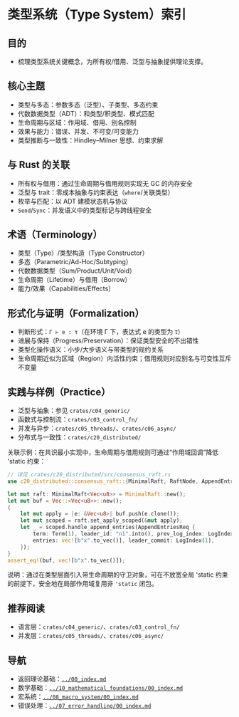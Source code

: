 # 类型系统（Type System）索引

## 目的

- 梳理类型系统关键概念，为所有权/借用、泛型与抽象提供理论支撑。

## 核心主题

- 类型与多态：参数多态（泛型）、子类型、多态约束
- 代数数据类型（ADT）：和类型/积类型、模式匹配
- 生命周期与区域：作用域、借用、别名控制
- 效果与能力：错误、并发、不可变/可变能力
- 类型推断与一致性：Hindley–Milner 思想、约束求解

## 与 Rust 的关联

- 所有权与借用：通过生命周期与借用规则实现无 GC 的内存安全
- 泛型与 trait：零成本抽象与约束表达（`where`/关联类型）
- 枚举与匹配：以 ADT 建模状态机与协议
- `Send`/`Sync`：并发语义中的类型标记与跨线程安全

## 术语（Terminology）

- 类型（Type）/类型构造（Type Constructor）
- 多态（Parametric/Ad-Hoc/Subtyping）
- 代数数据类型（Sum/Product/Unit/Void）
- 生命周期（Lifetime）与借用（Borrow）
- 能力/效果（Capabilities/Effects）

## 形式化与证明（Formalization）

- 判断形式：`Γ ⊢ e : τ`（在环境 Γ 下，表达式 e 的类型为 τ）
- 进展与保持（Progress/Preservation）：保证类型安全的不出错性
- 类型化操作语义：小步/大步语义与带类型的规约关系
- 生命周期近似为区域（Region）内活性约束；借用规则对应别名与可变性互斥不变量

## 实践与样例（Practice）

- 泛型与抽象：参见 `crates/c04_generic/`
- 函数式与控制流：`crates/c03_control_fn/`
- 并发与异步：`crates/c05_threads/`、`crates/c06_async/`
- 分布式与一致性：`crates/c20_distributed/`

关联示例：在共识最小实现中，生命周期与借用规则可通过“作用域回调”降低 'static 约束：

```rust
// 详见 crates/c20_distributed/src/consensus_raft.rs
use c20_distributed::consensus_raft::{MinimalRaft, RaftNode, AppendEntriesReq, Term, LogIndex};

let mut raft: MinimalRaft<Vec<u8>> = MinimalRaft::new();
let mut buf = Vec::<Vec<u8>>::new();
{
    let mut apply = |e: &Vec<u8>| buf.push(e.clone());
    let mut scoped = raft.set_apply_scoped(&mut apply);
    let _ = scoped.handle_append_entries(AppendEntriesReq {
        term: Term(1), leader_id: "n1".into(), prev_log_index: LogIndex(0), prev_log_term: Term(0),
        entries: vec![b"x".to_vec()], leader_commit: LogIndex(1),
    });
}
assert_eq!(buf, vec![b"x".to_vec()]);
```

说明：通过在类型层面引入带生命周期的守卫对象，可在不放宽全局 'static 约束的前提下，安全地在局部作用域复用非 `'static` 闭包。

## 推荐阅读

- 语言层：`crates/c04_generic/`、`crates/c03_control_fn/`
- 并发层：`crates/c05_threads/`、`crates/c06_async/`

## 导航

- 返回理论基础：[`../00_index.md`](../00_index.md)
- 数学基础：[`../10_mathematical_foundations/00_index.md`](../10_mathematical_foundations/00_index.md)
- 宏系统：[`../08_macro_system/00_index.md`](../08_macro_system/00_index.md)
- 错误处理：[`../07_error_handling/00_index.md`](../07_error_handling/00_index.md)
